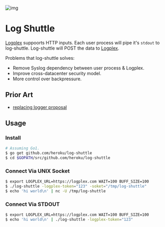 ![img](http://f.cl.ly/items/3o1i1M3i250F1j0Y3r2O/Space-shuttle-Endeavour-008.jpeg)

# Log Shuttle

[Logplex](https://github.com/heroku/logplex) suppoorts HTTP inputs. Each user process will pipe it's `stdout` to log-shuttle. Log-shuttle will POST the data to [Logplex](https://github.com/heroku/logplex).

Problems that log-shuttle solves:

* Remove Syslog dependency between user process & Logplex.
* Improve cross-datacenter security model.
* More control over backpressure.

## Prior Art

* [replacing logger proposal](https://github.com/heroku/runtime-docs/blob/master/replacing-logger-proposal.md)

## Usage

### Install

```bash
# Assuming Go1.
$ go get github.com/heroku/log-shuttle
$ cd $GOPATH/src/github.com/heroku/log-shuttle
```

### Connect Via UNIX Socket

```bash
$ export LOGPLEX_URL=https://logplex.com WAIT=100 BUFF_SIZE=100
$ ./log-shuttle -logplex-token="123" -soket="/tmp/log-shuttle"
$ echo 'hi world\n' | nc -U /tmp/log-shuttle
```

### Connect Via STDOUT

```bash
$ export LOGPLEX_URL=https://logplex.com WAIT=100 BUFF_SIZE=100
$ echo 'hi world\n' | ./log-shuttle -logplex-token="123"
```


